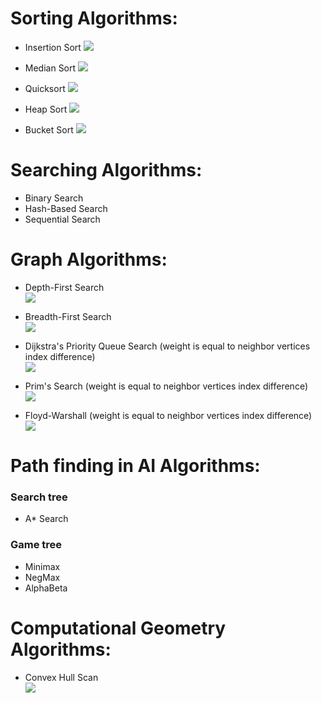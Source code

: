 # Sorting Algorithms:

- Insertion Sort
![](./PreviewGIFs/insertion.gif)

- Median Sort
![](./PreviewGIFs/median.gif)

- Quicksort
![](./PreviewGIFs/quicksort.gif)

- Heap Sort
![](./PreviewGIFs/heap.gif)

- Bucket Sort
![](./PreviewGIFs/bucket.gif)

# Searching Algorithms:

- Binary Search
- Hash-Based Search
- Sequential Search

# Graph Algorithms:

- Depth-First Search  
![](./PreviewGIFs/DepthFirst.gif)

- Breadth-First Search  
![](./PreviewGIFs/BredthFirst.gif)

- Dijkstra's Priority Queue Search (weight is equal to neighbor vertices index difference)  
![](./PreviewGIFs/Dijkstras.gif)

- Prim's Search (weight is equal to neighbor vertices index difference)  
![](./PreviewGIFs/Prims.gif)

- Floyd-Warshall (weight is equal to neighbor vertices index difference)  
![](./PreviewGIFs/FloydWarshall.gif)

# Path finding in AI Algorithms:

### Search tree 
- A* Search
    
### Game tree
- Minimax 
- NegMax
- AlphaBeta

# Computational Geometry Algorithms:

- Convex Hull Scan  
![](./PreviewGIFs/ConvexHulll.gif)

